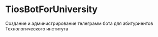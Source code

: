 # TiosBotForUniversity
Создание и администрирование телеграмм бота для абитуриентов Технологического института
